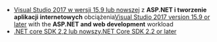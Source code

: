 * <span data-ttu-id="dbdba-101">[Visual Studio 2017 w wersji 15.9 lub nowszej](https://visualstudio.microsoft.com/downloads/) z **ASP.NET i tworzenie aplikacji internetowych** obciążenia</span><span class="sxs-lookup"><span data-stu-id="dbdba-101">[Visual Studio 2017 version 15.9 or later](https://visualstudio.microsoft.com/downloads/) with the **ASP.NET and web development** workload</span></span>
* [<span data-ttu-id="dbdba-102">.NET core SDK 2,2 lub nowszy</span><span class="sxs-lookup"><span data-stu-id="dbdba-102">.NET Core SDK 2.2 or later</span></span>](https://www.microsoft.com/net/download/all)